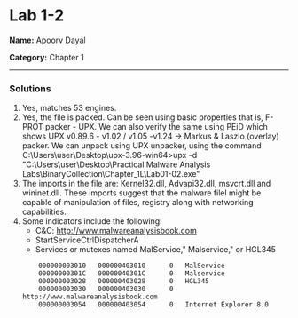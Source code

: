 # Lab 1-2

**Name:** Apoorv Dayal

**Category:** Chapter 1

----------------------------------------------------------------------

### Solutions

1. Yes, matches 53 engines.
2. Yes, the file is packed. Can be seen using basic properties that is, F-PROT packer - UPX. We can also verify the same using PEiD which shows 	UPX v0.89.6 - v1.02 / v1.05 -v1.24 -> Markus & Laszlo (overlay) packer. We can unpack using UPX unpacker, using the command C:\Users\user\Desktop\upx-3.96-win64>upx -d "C:\Users\user\Desktop\Practical Malware Analysis Labs\BinaryCollection\Chapter_1L\Lab01-02.exe"
3. The imports in the file are: Kernel32.dll, Advapi32.dll, msvcrt.dll and wininet.dll. These imports suggest that the malware filel might be capable of manipulation of files, registry along with networking capabilities. 
4. Some indicators include the following:
    - C&C: http://www.malwareanalysisbook.com
    - StartServiceCtrlDispatcherA
    - Services or mutexes named MalService," Malservice," or HGL345
    ```text
        000000003010   000000403010      0   MalService
        00000000301C   00000040301C      0   Malservice
        000000003028   000000403028      0   HGL345
        000000003030   000000403030      0   http://www.malwareanalysisbook.com
        000000003054   000000403054      0   Internet Explorer 8.0
    ```
